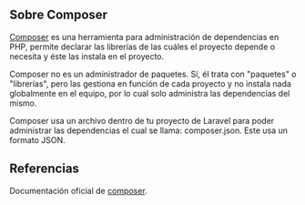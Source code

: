 ## Sobre Composer
[Composer](https://getcomposer.org/) es una herramienta para administración de dependencias en PHP, permite declarar las librerías de las cuáles el proyecto depende o necesita y éste las instala en el proyecto.

Composer no es un administrador de paquetes. Sí, él trata con "paquetes" o "librerías", pero las gestiona en función de cada proyecto y no instala nada globalmente en el equipo, por lo cual solo administra las dependencias del mismo.

Composer usa un archivo dentro de tu proyecto de Laravel para poder administrar las dependencias el cual se llama: composer.json. Este usa un formato JSON.

## Referencias
Documentación oficial de [composer](https://getcomposer.org/doc/).
